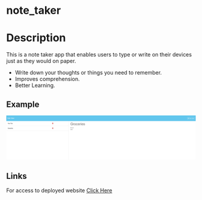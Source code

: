 # note_taker

# Description

This is a note taker app that enables users to type or write on their devices just as they would on paper.

- Write down your thoughts or things you need to remember.
- Improves comprehension.
- Better Learning.

## Example

<img src="./images/screenshot.png"
     alt="noteTaker">

## Links

For access to deployed website [Click Here](https://parryprogramming.github.io/personal_portfolio/)

